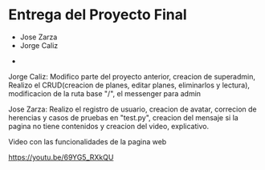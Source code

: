 # Entrega del Proyecto Final

* Jose Zarza
* Jorge Caliz

-

Jorge Caliz: Modifico parte del proyecto anterior, creacion de superadmin, Realizo el CRUD(creacion de planes, editar planes, eliminarlos y lectura), modificacion de la ruta base "/", el messenger para admin

Jose Zarza: Realizo el registro de usuario, creacion de avatar, correcion de herencias y casos de pruebas en "test.py", creacion del mensaje si la pagina no tiene contenidos y creacion del video, explicativo.

Video con las funcionalidades de la pagina web

https://youtu.be/69YG5_RXkQU
